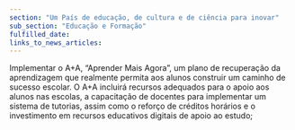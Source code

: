 ```yaml
---
section: "Um País de educação, de cultura e de ciência para inovar"
sub_section: "Educação e Formação"
fulfilled_date:
links_to_news_articles:
---
```


Implementar o A+A, “Aprender Mais Agora”, um plano de recuperação da aprendizagem que realmente permita aos alunos construir um caminho de sucesso escolar. O A+A incluirá recursos adequados para o apoio aos alunos nas escolas, a capacitação de docentes para implementar um sistema de tutorias, assim como o reforço de créditos horários e o investimento em recursos educativos digitais de apoio ao estudo;